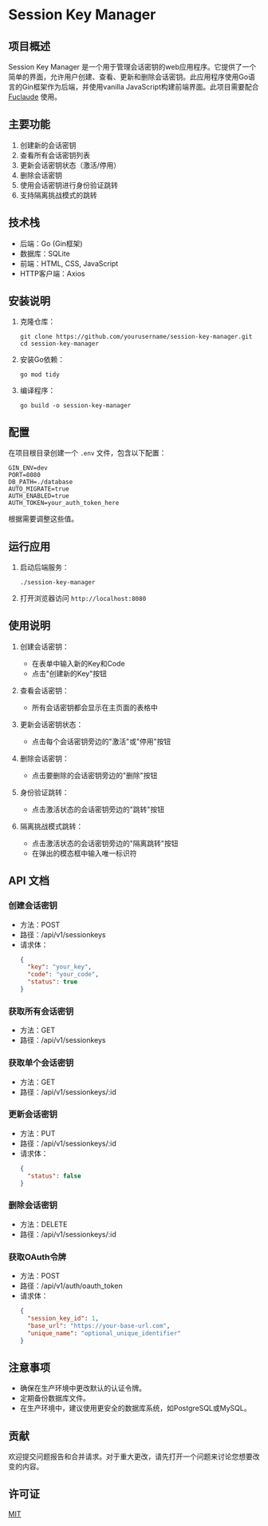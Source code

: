 # Session Key Manager

## 项目概述

Session Key Manager 是一个用于管理会话密钥的web应用程序。它提供了一个简单的界面，允许用户创建、查看、更新和删除会话密钥。此应用程序使用Go语言的Gin框架作为后端，并使用vanilla JavaScript构建前端界面。此项目需要配合 [Fuclaude](https://github.com/wozulong/fuclaude) 使用。


## 主要功能

1. 创建新的会话密钥
2. 查看所有会话密钥列表
3. 更新会话密钥状态（激活/停用）
4. 删除会话密钥
5. 使用会话密钥进行身份验证跳转
6. 支持隔离挑战模式的跳转

## 技术栈

- 后端：Go (Gin框架)
- 数据库：SQLite
- 前端：HTML, CSS, JavaScript
- HTTP客户端：Axios

## 安装说明

1. 克隆仓库：
   ```
   git clone https://github.com/yourusername/session-key-manager.git
   cd session-key-manager
   ```

2. 安装Go依赖：
   ```
   go mod tidy
   ```

3. 编译程序：
   ```
   go build -o session-key-manager
   ```

## 配置

在项目根目录创建一个 `.env` 文件，包含以下配置：

```
GIN_ENV=dev
PORT=8080
DB_PATH=./database
AUTO_MIGRATE=true
AUTH_ENABLED=true
AUTH_TOKEN=your_auth_token_here
```

根据需要调整这些值。

## 运行应用

1. 启动后端服务：
   ```
   ./session-key-manager
   ```

2. 打开浏览器访问 `http://localhost:8080`

## 使用说明

1. 创建会话密钥：
   - 在表单中输入新的Key和Code
   - 点击"创建新的Key"按钮

2. 查看会话密钥：
   - 所有会话密钥都会显示在主页面的表格中

3. 更新会话密钥状态：
   - 点击每个会话密钥旁边的"激活"或"停用"按钮

4. 删除会话密钥：
   - 点击要删除的会话密钥旁边的"删除"按钮

5. 身份验证跳转：
   - 点击激活状态的会话密钥旁边的"跳转"按钮

6. 隔离挑战模式跳转：
   - 点击激活状态的会话密钥旁边的"隔离跳转"按钮
   - 在弹出的模态框中输入唯一标识符

## API 文档

### 创建会话密钥
- 方法：POST
- 路径：/api/v1/sessionkeys
- 请求体：
  ```json
  {
    "key": "your_key",
    "code": "your_code",
    "status": true
  }
  ```

### 获取所有会话密钥
- 方法：GET
- 路径：/api/v1/sessionkeys

### 获取单个会话密钥
- 方法：GET
- 路径：/api/v1/sessionkeys/:id

### 更新会话密钥
- 方法：PUT
- 路径：/api/v1/sessionkeys/:id
- 请求体：
  ```json
  {
    "status": false
  }
  ```

### 删除会话密钥
- 方法：DELETE
- 路径：/api/v1/sessionkeys/:id

### 获取OAuth令牌
- 方法：POST
- 路径：/api/v1/auth/oauth_token
- 请求体：
  ```json
  {
    "session_key_id": 1,
    "base_url": "https://your-base-url.com",
    "unique_name": "optional_unique_identifier"
  }
  ```

## 注意事项

- 确保在生产环境中更改默认的认证令牌。
- 定期备份数据库文件。
- 在生产环境中，建议使用更安全的数据库系统，如PostgreSQL或MySQL。

## 贡献

欢迎提交问题报告和合并请求。对于重大更改，请先打开一个问题来讨论您想要改变的内容。

## 许可证

[MIT](https://choosealicense.com/licenses/mit/)